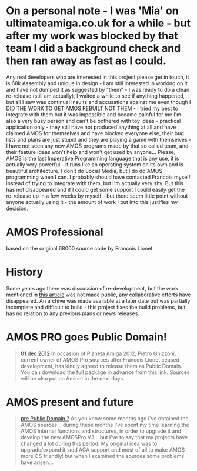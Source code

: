 # On a personal note - I was 'Mia' on ultimateamiga.co.uk for a while - but after my work was blocked by that team I did a background check and then ran away as fast as I could.

Any real developers who are interested in this project please get in touch, it is 68k Assembly and unique in design - I am still interested in working on it and have not dumped it as suggested by "them" - I was ready to do a clean re-release (still am actually), I waited a while to see if anything happened, but all I saw was continual insults and accusations against me even though I DID THE WORK TO GET AMOS REBUILT NOT THEM - I tried my best to integrate with them but it was impossible and became painful for me I'm also a very busy person and can't be bothered with toy ideas - practical application only - they still have not produced anything at all and have claimed AMOS for themselves and have blocked everyone else, their bug lists and plans are just stupid and they are playing a game with themselves - I have not seen any new AMOS programs made by that so called team, and their feature ideas won't help and won't get used by anyone... Please, AMOS is the last Imperative Programming language that is any use, it is actually very powerful - it runs like an operating system on its own and is beautiful architecture. I don't do Social Media, but I do do AMOS programming when I can. I probably should have contacted Francois myself instead of trying to integrate with them, but I'm actually very shy. But this has not disappeared and if I could get some support I could easily get the re-release up in a few weeks by myself - but there seem little point without anyone actually using it - the amount of work I put into this justifies my decision.

# AMOS Professional

based on the original 68000 source code by François Lionet

# History
Some years ago there was discussion of re-development, but the work mentioned in [this article](http://www.amiworld.it/news/amos_upgrade_eng.html) was not made public, any collaborative efforts have disappeared. An archive was made available at a later date but was partially incomplete and difficult to build - this project fixes the build problems, but has no relation to any previous plans or news releases.

# AMOS PRO goes Public Domain!

> [01 dec 2012](https://web.archive.org/web/20130530022407/http://www.pianetaamiga.it)
In occasion of Pianeta Amiga 2012, Pietro Ghizzoni, current owner of AMOS Pro sources after Francois Lionet ceased development, has kindly agreed to release them as Public Domain. You can download the full package in advance from this link. Sources will be also put on Aminet in the next days.

# AMOS present and future

> [pre Public Domain ?](http://www.amiworld.it/news/amos_upgrade_eng.html)
As you know some months ago i've obtained the AMOS sources... during these months I've spent my time learning the AMOS internal functions and structures, in order to upgrade it and develop the new AMOSPro V3... but I've to say that my projects have changed a lot during this period. My original idea was to upgrade/expand it, add AGA support and most of all to make AMOS more OS friendly! but when I examined the sources some problems have arisen...

